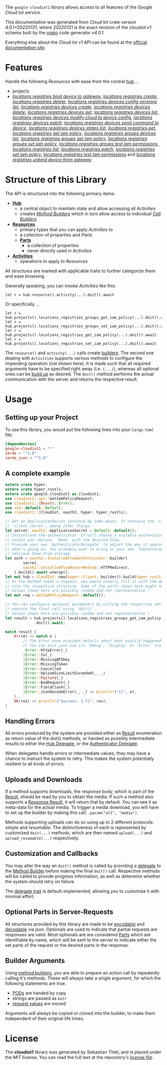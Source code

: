 <!---
DO NOT EDIT !
This file was generated automatically from 'src/generator/templates/api/README.md.mako'
DO NOT EDIT !
-->
The `google-cloudiot1` library allows access to all features of the *Google Cloud Iot* service.

This documentation was generated from *Cloud Iot* crate version *4.0.1+20220131*, where *20220131* is the exact revision of the *cloudiot:v1* schema built by the [mako](http://www.makotemplates.org/) code generator *v4.0.1*.

Everything else about the *Cloud Iot* *v1* API can be found at the
[official documentation site](https://cloud.google.com/iot).
# Features

Handle the following *Resources* with ease from the central [hub](https://docs.rs/google-cloudiot1/4.0.1+20220131/google_cloudiot1/CloudIot) ... 

* projects
 * [*locations registries bind device to gateway*](https://docs.rs/google-cloudiot1/4.0.1+20220131/google_cloudiot1/api::ProjectLocationRegistryBindDeviceToGatewayCall), [*locations registries create*](https://docs.rs/google-cloudiot1/4.0.1+20220131/google_cloudiot1/api::ProjectLocationRegistryCreateCall), [*locations registries delete*](https://docs.rs/google-cloudiot1/4.0.1+20220131/google_cloudiot1/api::ProjectLocationRegistryDeleteCall), [*locations registries devices config versions list*](https://docs.rs/google-cloudiot1/4.0.1+20220131/google_cloudiot1/api::ProjectLocationRegistryDeviceConfigVersionListCall), [*locations registries devices create*](https://docs.rs/google-cloudiot1/4.0.1+20220131/google_cloudiot1/api::ProjectLocationRegistryDeviceCreateCall), [*locations registries devices delete*](https://docs.rs/google-cloudiot1/4.0.1+20220131/google_cloudiot1/api::ProjectLocationRegistryDeviceDeleteCall), [*locations registries devices get*](https://docs.rs/google-cloudiot1/4.0.1+20220131/google_cloudiot1/api::ProjectLocationRegistryDeviceGetCall), [*locations registries devices list*](https://docs.rs/google-cloudiot1/4.0.1+20220131/google_cloudiot1/api::ProjectLocationRegistryDeviceListCall), [*locations registries devices modify cloud to device config*](https://docs.rs/google-cloudiot1/4.0.1+20220131/google_cloudiot1/api::ProjectLocationRegistryDeviceModifyCloudToDeviceConfigCall), [*locations registries devices patch*](https://docs.rs/google-cloudiot1/4.0.1+20220131/google_cloudiot1/api::ProjectLocationRegistryDevicePatchCall), [*locations registries devices send command to device*](https://docs.rs/google-cloudiot1/4.0.1+20220131/google_cloudiot1/api::ProjectLocationRegistryDeviceSendCommandToDeviceCall), [*locations registries devices states list*](https://docs.rs/google-cloudiot1/4.0.1+20220131/google_cloudiot1/api::ProjectLocationRegistryDeviceStateListCall), [*locations registries get*](https://docs.rs/google-cloudiot1/4.0.1+20220131/google_cloudiot1/api::ProjectLocationRegistryGetCall), [*locations registries get iam policy*](https://docs.rs/google-cloudiot1/4.0.1+20220131/google_cloudiot1/api::ProjectLocationRegistryGetIamPolicyCall), [*locations registries groups devices list*](https://docs.rs/google-cloudiot1/4.0.1+20220131/google_cloudiot1/api::ProjectLocationRegistryGroupDeviceListCall), [*locations registries groups get iam policy*](https://docs.rs/google-cloudiot1/4.0.1+20220131/google_cloudiot1/api::ProjectLocationRegistryGroupGetIamPolicyCall), [*locations registries groups set iam policy*](https://docs.rs/google-cloudiot1/4.0.1+20220131/google_cloudiot1/api::ProjectLocationRegistryGroupSetIamPolicyCall), [*locations registries groups test iam permissions*](https://docs.rs/google-cloudiot1/4.0.1+20220131/google_cloudiot1/api::ProjectLocationRegistryGroupTestIamPermissionCall), [*locations registries list*](https://docs.rs/google-cloudiot1/4.0.1+20220131/google_cloudiot1/api::ProjectLocationRegistryListCall), [*locations registries patch*](https://docs.rs/google-cloudiot1/4.0.1+20220131/google_cloudiot1/api::ProjectLocationRegistryPatchCall), [*locations registries set iam policy*](https://docs.rs/google-cloudiot1/4.0.1+20220131/google_cloudiot1/api::ProjectLocationRegistrySetIamPolicyCall), [*locations registries test iam permissions*](https://docs.rs/google-cloudiot1/4.0.1+20220131/google_cloudiot1/api::ProjectLocationRegistryTestIamPermissionCall) and [*locations registries unbind device from gateway*](https://docs.rs/google-cloudiot1/4.0.1+20220131/google_cloudiot1/api::ProjectLocationRegistryUnbindDeviceFromGatewayCall)




# Structure of this Library

The API is structured into the following primary items:

* **[Hub](https://docs.rs/google-cloudiot1/4.0.1+20220131/google_cloudiot1/CloudIot)**
    * a central object to maintain state and allow accessing all *Activities*
    * creates [*Method Builders*](https://docs.rs/google-cloudiot1/4.0.1+20220131/google_cloudiot1/client::MethodsBuilder) which in turn
      allow access to individual [*Call Builders*](https://docs.rs/google-cloudiot1/4.0.1+20220131/google_cloudiot1/client::CallBuilder)
* **[Resources](https://docs.rs/google-cloudiot1/4.0.1+20220131/google_cloudiot1/client::Resource)**
    * primary types that you can apply *Activities* to
    * a collection of properties and *Parts*
    * **[Parts](https://docs.rs/google-cloudiot1/4.0.1+20220131/google_cloudiot1/client::Part)**
        * a collection of properties
        * never directly used in *Activities*
* **[Activities](https://docs.rs/google-cloudiot1/4.0.1+20220131/google_cloudiot1/client::CallBuilder)**
    * operations to apply to *Resources*

All *structures* are marked with applicable traits to further categorize them and ease browsing.

Generally speaking, you can invoke *Activities* like this:

```Rust,ignore
let r = hub.resource().activity(...).doit().await
```

Or specifically ...

```ignore
let r = hub.projects().locations_registries_groups_get_iam_policy(...).doit().await
let r = hub.projects().locations_registries_groups_set_iam_policy(...).doit().await
let r = hub.projects().locations_registries_get_iam_policy(...).doit().await
let r = hub.projects().locations_registries_set_iam_policy(...).doit().await
```

The `resource()` and `activity(...)` calls create [builders][builder-pattern]. The second one dealing with `Activities` 
supports various methods to configure the impending operation (not shown here). It is made such that all required arguments have to be 
specified right away (i.e. `(...)`), whereas all optional ones can be [build up][builder-pattern] as desired.
The `doit()` method performs the actual communication with the server and returns the respective result.

# Usage

## Setting up your Project

To use this library, you would put the following lines into your `Cargo.toml` file:

```toml
[dependencies]
google-cloudiot1 = "*"
serde = "^1.0"
serde_json = "^1.0"
```

## A complete example

```Rust
extern crate hyper;
extern crate hyper_rustls;
extern crate google_cloudiot1 as cloudiot1;
use cloudiot1::api::GetIamPolicyRequest;
use cloudiot1::{Result, Error};
use std::default::Default;
use cloudiot1::{CloudIot, oauth2, hyper, hyper_rustls};

// Get an ApplicationSecret instance by some means. It contains the `client_id` and 
// `client_secret`, among other things.
let secret: oauth2::ApplicationSecret = Default::default();
// Instantiate the authenticator. It will choose a suitable authentication flow for you, 
// unless you replace  `None` with the desired Flow.
// Provide your own `AuthenticatorDelegate` to adjust the way it operates and get feedback about 
// what's going on. You probably want to bring in your own `TokenStorage` to persist tokens and
// retrieve them from storage.
let auth = oauth2::InstalledFlowAuthenticator::builder(
        secret,
        oauth2::InstalledFlowReturnMethod::HTTPRedirect,
    ).build().await.unwrap();
let mut hub = CloudIot::new(hyper::Client::builder().build(hyper_rustls::HttpsConnectorBuilder::new().with_native_roots().https_or_http().enable_http1().enable_http2().build()), auth);
// As the method needs a request, you would usually fill it with the desired information
// into the respective structure. Some of the parts shown here might not be applicable !
// Values shown here are possibly random and not representative !
let mut req = GetIamPolicyRequest::default();

// You can configure optional parameters by calling the respective setters at will, and
// execute the final call using `doit()`.
// Values shown here are possibly random and not representative !
let result = hub.projects().locations_registries_groups_get_iam_policy(req, "resource")
             .doit().await;

match result {
    Err(e) => match e {
        // The Error enum provides details about what exactly happened.
        // You can also just use its `Debug`, `Display` or `Error` traits
         Error::HttpError(_)
        |Error::Io(_)
        |Error::MissingAPIKey
        |Error::MissingToken
        |Error::Cancelled
        |Error::UploadSizeLimitExceeded(_, _)
        |Error::Failure(_)
        |Error::BadRequest(_)
        |Error::FieldClash(_)
        |Error::JsonDecodeError(_, _) => println!("{}", e),
    },
    Ok(res) => println!("Success: {:?}", res),
}

```
## Handling Errors

All errors produced by the system are provided either as [Result](https://docs.rs/google-cloudiot1/4.0.1+20220131/google_cloudiot1/client::Result) enumeration as return value of
the doit() methods, or handed as possibly intermediate results to either the 
[Hub Delegate](https://docs.rs/google-cloudiot1/4.0.1+20220131/google_cloudiot1/client::Delegate), or the [Authenticator Delegate](https://docs.rs/yup-oauth2/*/yup_oauth2/trait.AuthenticatorDelegate.html).

When delegates handle errors or intermediate values, they may have a chance to instruct the system to retry. This 
makes the system potentially resilient to all kinds of errors.

## Uploads and Downloads
If a method supports downloads, the response body, which is part of the [Result](https://docs.rs/google-cloudiot1/4.0.1+20220131/google_cloudiot1/client::Result), should be
read by you to obtain the media.
If such a method also supports a [Response Result](https://docs.rs/google-cloudiot1/4.0.1+20220131/google_cloudiot1/client::ResponseResult), it will return that by default.
You can see it as meta-data for the actual media. To trigger a media download, you will have to set up the builder by making
this call: `.param("alt", "media")`.

Methods supporting uploads can do so using up to 2 different protocols: 
*simple* and *resumable*. The distinctiveness of each is represented by customized 
`doit(...)` methods, which are then named `upload(...)` and `upload_resumable(...)` respectively.

## Customization and Callbacks

You may alter the way an `doit()` method is called by providing a [delegate](https://docs.rs/google-cloudiot1/4.0.1+20220131/google_cloudiot1/client::Delegate) to the 
[Method Builder](https://docs.rs/google-cloudiot1/4.0.1+20220131/google_cloudiot1/client::CallBuilder) before making the final `doit()` call. 
Respective methods will be called to provide progress information, as well as determine whether the system should 
retry on failure.

The [delegate trait](https://docs.rs/google-cloudiot1/4.0.1+20220131/google_cloudiot1/client::Delegate) is default-implemented, allowing you to customize it with minimal effort.

## Optional Parts in Server-Requests

All structures provided by this library are made to be [encodable](https://docs.rs/google-cloudiot1/4.0.1+20220131/google_cloudiot1/client::RequestValue) and 
[decodable](https://docs.rs/google-cloudiot1/4.0.1+20220131/google_cloudiot1/client::ResponseResult) via *json*. Optionals are used to indicate that partial requests are responses 
are valid.
Most optionals are are considered [Parts](https://docs.rs/google-cloudiot1/4.0.1+20220131/google_cloudiot1/client::Part) which are identifiable by name, which will be sent to 
the server to indicate either the set parts of the request or the desired parts in the response.

## Builder Arguments

Using [method builders](https://docs.rs/google-cloudiot1/4.0.1+20220131/google_cloudiot1/client::CallBuilder), you are able to prepare an action call by repeatedly calling it's methods.
These will always take a single argument, for which the following statements are true.

* [PODs][wiki-pod] are handed by copy
* strings are passed as `&str`
* [request values](https://docs.rs/google-cloudiot1/4.0.1+20220131/google_cloudiot1/client::RequestValue) are moved

Arguments will always be copied or cloned into the builder, to make them independent of their original life times.

[wiki-pod]: http://en.wikipedia.org/wiki/Plain_old_data_structure
[builder-pattern]: http://en.wikipedia.org/wiki/Builder_pattern
[google-go-api]: https://github.com/google/google-api-go-client

# License
The **cloudiot1** library was generated by Sebastian Thiel, and is placed 
under the *MIT* license.
You can read the full text at the repository's [license file][repo-license].

[repo-license]: https://github.com/Byron/google-apis-rsblob/main/LICENSE.md

